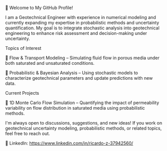 👋 Welcome to My GitHub Profile!

I am a Geotechnical Engineer with experience in numerical modeling and currently expanding my expertise in probabilistic methods and uncertainty quantification. My goal is to integrate stochastic analysis into geotechnical engineering to enhance risk assessment and decision-making under uncertainty.

Topics of Interest

🔹 Flow & Transport Modeling – Simulating fluid flow in porous media under both saturated and unsaturated conditions.

🔹 Probabilistic & Bayesian Analysis – Using stochastic models to characterize geotechnical parameters and update predictions with new data.

Current Projects

🚧 1D Monte Carlo Flow Simulation – Quantifying the impact of permeability variability on flow distribution in saturated media using probabilistic methods.

I'm always open to discussions, suggestions, and new ideas! If you work on geotechnical uncertainty modeling, probabilistic methods, or related topics, feel free to reach out.

📩 LinkedIn: https://www.linkedin.com/in/ricardo-z-37942560/

<!--
**Ricardo-geotechnical/Ricardo-geotechnical** is a ✨ _special_ ✨ repository because its `README.md` (this file) appears on your GitHub profile.

Here are some ideas to get you started:

- 🔭 I’m currently working on ...
- 🌱 I’m currently learning ...
- 👯 I’m looking to collaborate on ...
- 🤔 I’m looking for help with ...
- 💬 Ask me about ...
- 📫 How to reach me: ...
- 😄 Pronouns: ...
- ⚡ Fun fact: ...
-->
